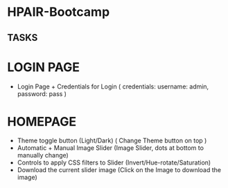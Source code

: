 # HPAIR-Bootcamp
## TASKS

# LOGIN PAGE

- Login Page + Credentials for Login ( credentials: username: admin, password: pass )

# HOMEPAGE 

- Theme toggle button (Light/Dark) ( Change Theme button on top )
- Automatic + Manual Image Slider (Image Slider, dots at bottom to manually change)
- Controls to apply CSS filters to Slider (Invert/Hue-rotate/Saturation)
- Download the current slider image (Click on the Image to download the image)